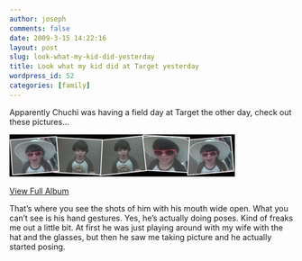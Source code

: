 ```yaml
---
author: joseph
comments: false
date: 2009-3-15 14:22:16
layout: post
slug: look-what-my-kid-did-yesterday
title: Look what my kid did at Target yesterday
wordpress_id: 52
categories: [family]
---
```


Apparently Chuchi was having a field day at Target the other day, check out these pictures…

[![View Chuchi at Target](/images/posts/2009/03/inlinerepresentationba83fe7ed842433698404ef95d58ac36.jpg)](http://cid-5347824229f455ab.skydrive.live.com/redir.aspx?page=browse&resid=5347824229F455AB!153&ct=photos)

[View Full Album](http://cid-5347824229f455ab.skydrive.live.com/redir.aspx?page=browse&resid=5347824229F455AB!153&ct=photos)

That’s where you see the shots of him with his mouth wide open. What you can’t see is his hand gestures. Yes, he’s actually doing poses. Kind of freaks me out a little bit. At first he was just playing around with my wife with the hat and the glasses, but then he saw me taking picture and he actually started posing.
